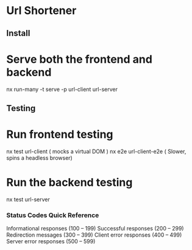 # Url Shortener


## Install

# Serve both the frontend and backend
nx run-many -t serve -p url-client url-server


## Testing

# Run frontend testing
nx test url-client ( mocks a virtual DOM )
nx e2e url-client-e2e ( Slower, spins a headless browser)

# Run the backend testing
nx test url-server

### Status Codes Quick Reference
Informational responses (100 – 199)
Successful responses (200 – 299)
Redirection messages (300 – 399)
Client error responses (400 – 499)
Server error responses (500 – 599)